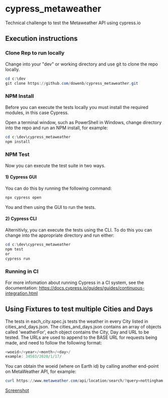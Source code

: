 # cypress_metaweather

 Technical challenge to test the Metaweather API using cypress.io

## Execution instructions

### Clone Rep to run locally

Change into your "dev" or working directory and use git to clone the repo locally.

```powershell
cd c:\dev
git clone https://github.com/dowenb/cypress_metaweather.git
```

### NPM Install

Before you can execute the tests locally you must install the required modules, in this case Cypress.

Open a terminal window, such as PowerShell in Windows, change directory into the repo and run an NPM install, for example:

```powershell
cd c:\dev\cypress_metaweather
npm install
```

### NPM Test

Now you can execute the test suite in two ways.

#### 1) Cypress GUI

You can do this by running the following command:

```powershell
npx cypress open
```

You and then using the GUI to run the tests.

#### 2) Cypress CLI

Alternitivly, you can execute the tests using the CLI. To do this you can change into the appropriate directory and run either:

```powershell
cd c:\dev\cypress_metaweather
npm test
or
cypress run
```

### Running in CI

For more infomation about running Cypress in a CI system, see the documentation: <https://docs.cypress.io/guides/guides/continuous-integration.html>

## Using Fixtures to test multiple Cities and Days

The tests in each_city.spec.js tests the weather in every City listed in cities_and_days.json.
The cities_and_days.json contains an array of objects called 'weatherFor', each object contains the City, Day and URL to be tested.
The URLs are used to append to the BASE URL for requests being made, and need to follow the following format:

```PowerShell
<woeid>/<year>/<month>/<day>/
example: 34503/2020/1/17/
```

You can obtain the woeid (where on Earth id) by calling another end-point on MetaWeather API, for example:

```PowerShell
curl https://www.metaweather.com/api/location/search/?query=nottingham
```

[Screenshot](https://github.com/dowenb/cypress_metaweather/blob/master/images/2020-01-14.png)
